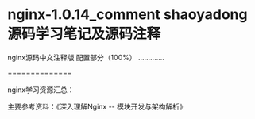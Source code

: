nginx-1.0.14_comment
shaoyadong
源码学习笔记及源码注释
====================

nginx源码中文注释版
配置部分（100%）
.............



==============

nginx学习资源汇总：

主要参考资料：《深入理解Nginx -- 模块开发与架构解析》 
